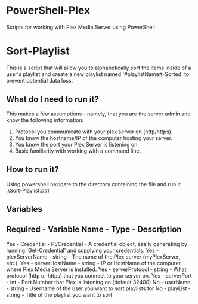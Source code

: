# PowerShell-Plex
Scripts for working with Plex Media Server using PowerShell

# Sort-Playlist

This is a script that will allow you to alphabetically sort the items inside of a user's playlist and create a new playlist named '#playlistName#-Sorted' to prevent potential data loss.

## What do I need to run it?

This makes a few assumptions - namely, that you are the server admin and know the following information:
1. Protocol you communicate with your plex server on (http/https).
2. You know the hostname/IP of the computer hosting your server.
3. You know the port your Plex Server is listening on.
4. Basic familiarity with working with a command line.

## How to run it?
Using powershell navigate to the directory containing the file and run it .\Sort-Playlist.ps1

## Variables
Required - Variable Name  - Type         - Description
--------------------------------------------
Yes      - Credential     - PSCredential - A credential object, easily generating by running 'Get-Credential' and supplying your credentials. 
Yes      - plexServerName - string       - The name of the Plex server (myPlexServer, etc.).
Yes      - serverHostName - string       - IP or HostName of the computer where Plex Media Server is installed.
Yes      - serverProtocol - string       - What protocol (http or https) that you connect to your server on.
Yes      - serverPort     - int          - Port Number that Plex is listening on (default 32400)
No       - userName       - string       - Username of the user you want to sort playlists for
No       - playList       - string       - Title of the playlist you want to sort

